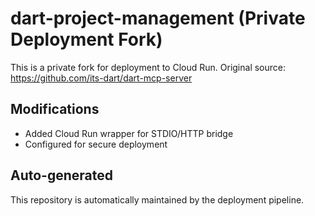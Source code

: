 # dart-project-management (Private Deployment Fork)

This is a private fork for deployment to Cloud Run.
Original source: https://github.com/its-dart/dart-mcp-server

## Modifications
- Added Cloud Run wrapper for STDIO/HTTP bridge
- Configured for secure deployment

## Auto-generated
This repository is automatically maintained by the deployment pipeline.
